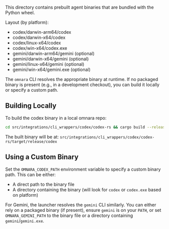 This directory contains prebuilt agent binaries that are bundled with the Python wheel.

Layout (by platform):

- codex/darwin-arm64/codex
- codex/darwin-x64/codex
- codex/linux-x64/codex
- codex/win-x64/codex.exe
- gemini/darwin-arm64/gemini (optional)
- gemini/darwin-x64/gemini (optional)
- gemini/linux-x64/gemini (optional)
- gemini/win-x64/gemini.exe (optional)

The `omnara` CLI resolves the appropriate binary at runtime. If no packaged binary
is present (e.g., in a development checkout), you can build it locally or specify a custom path.

## Building Locally

To build the codex binary in a local omnara repo:
```bash
cd src/integrations/cli_wrappers/codex/codex-rs && cargo build --release -p codex-cli
```

The built binary will be at: `src/integrations/cli_wrappers/codex/codex-rs/target/release/codex`

## Using a Custom Binary

Set the `OMNARA_CODEX_PATH` environment variable to specify a custom binary path.
This can be either:
- A direct path to the binary file
- A directory containing the binary (will look for `codex` or `codex.exe` based on platform)

For Gemini, the launcher resolves the `gemini` CLI similarly. You can either rely on a
packaged binary (if present), ensure `gemini` is on your `PATH`, or set `OMNARA_GEMINI_PATH`
to the binary file or a directory containing `gemini`/`gemini.exe`.
